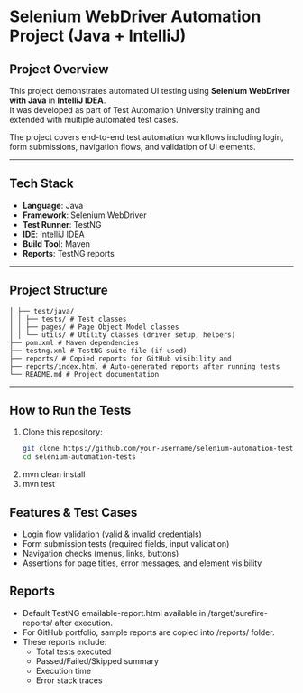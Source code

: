 # Selenium WebDriver Automation Project (Java + IntelliJ)

## Project Overview
This project demonstrates automated UI testing using **Selenium WebDriver with Java** in **IntelliJ IDEA**.  
It was developed as part of Test Automation University training and extended with multiple automated test cases.  

The project covers end-to-end test automation workflows including login, form submissions, navigation flows, and validation of UI elements.

---

## Tech Stack
- **Language**: Java  
- **Framework**: Selenium WebDriver  
- **Test Runner**: TestNG
- **IDE**: IntelliJ IDEA  
- **Build Tool**: Maven
- **Reports**: TestNG reports

---

## Project Structure
```├── src/
│ ├── test/java/
│ │ ├── tests/ # Test classes
│ │ ├── pages/ # Page Object Model classes
│ │ └── utils/ # Utility classes (driver setup, helpers)
├── pom.xml # Maven dependencies
├── testng.xml # TestNG suite file (if used)
├── reports/ # Copied reports for GitHub visibility and
├── reports/index.html # Auto-generated reports after running tests
└── README.md # Project documentation
```

---

## How to Run the Tests
1. Clone this repository:
   ```bash
   git clone https://github.com/your-username/selenium-automation-tests.git
   cd selenium-automation-tests
2. mvn clean install
3. mvn test

## Features & Test Cases
- Login flow validation (valid & invalid credentials)
- Form submission tests (required fields, input validation)
- Navigation checks (menus, links, buttons)
- Assertions for page titles, error messages, and element visibility

## Reports
- Default TestNG emailable-report.html available in /target/surefire-reports/ after execution.
- For GitHub portfolio, sample reports are copied into /reports/ folder.
- These reports include:
    * Total tests executed
    * Passed/Failed/Skipped summary
    * Execution time
    * Error stack traces


